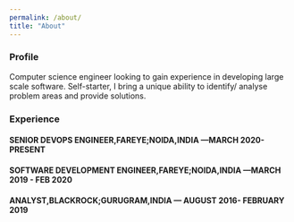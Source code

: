 ```yaml
---
permalink: /about/
title: "About"
---
```


<h3>Profile</h3>
Computer science engineer looking to gain experience in developing large scale
software.
Self-starter, I bring a unique ability to identify/ analyse problem areas and provide
solutions.

<h3>Experience</h3>
<h4>SENIOR DEVOPS ENGINEER,FAREYE;NOIDA,INDIA —MARCH 2020- PRESENT</h4>
<h4>SOFTWARE DEVELOPMENT ENGINEER,FAREYE;NOIDA,INDIA —MARCH 2019 - FEB 2020 </h4>
<h4>ANALYST,BLACKROCK;GURUGRAM,INDIA — AUGUST 2016- FEBRUARY 2019</h4>